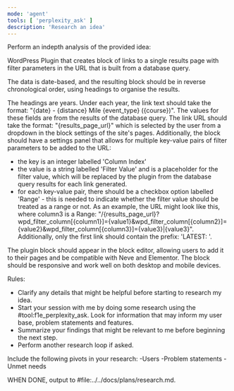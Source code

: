 ```yaml
---
mode: 'agent'
tools: [ 'perplexity_ask' ]
description: 'Research an idea'
---
```


Perform an indepth analysis of the provided idea:

WordPress Plugin that creates block of links to a single results page with filter parameters in the URL that is built from a database query.

The data is date-based, and the resulting block should be in reverse chronological order, using headings to organise the results.

The headings are years.
Under each year, the link text should take the format: "{date} - {distance} Mile {event_type} ({course})". The values for these fields are from the results of the database query.
The link URL should take the format: "{results_page_url}" which is selected by the user from a dropdown in the block settings of the site's pages.
Additionally, the block should have a settings panel that allows for multiple key-value pairs of filter parameters to be added to the URL:
- the key is an integer labelled 'Column Index'
- the value is a string labelled 'Filter Value' and is a placeholder for the filter value, which will be replaced by the plugin from the database query results for each link generated.
- for each key-value pair, there should be a checkbox option labelled 'Range' - this is needed to indicate whether the filter value should be treated as a range or not.
As an example, the URL might look like this, where column3 is a Range: "/{results_page_url}?wpd_filter_column[{column1}]={value1}&wpd_filter_column[{column2}]={value2}&wpd_filter_column[{column3}]={value3}|{value3}".
Additionally, only the first link should contain the prefix: 'LATEST: '.

The plugin block should appear in the block editor, allowing users to add it to their pages and be compatible with Neve and Elementor. The block should be responsive and work well on both desktop and mobile devices.

Rules:
- Clarify any details that might be helpful before starting to research my idea.
- Start your session with me by doing some research using the #tool:f1e_perplexity_ask. Look for information that may inform my user base, problem statements and features.
- Summarize your findings that might be relevant to me before beginning the next step.
- Perform another research loop if asked.

Include the following pivots in your research:
-Users
-Problem statements
-Unmet needs

WHEN DONE, output to #file:../../docs/plans/research.md.